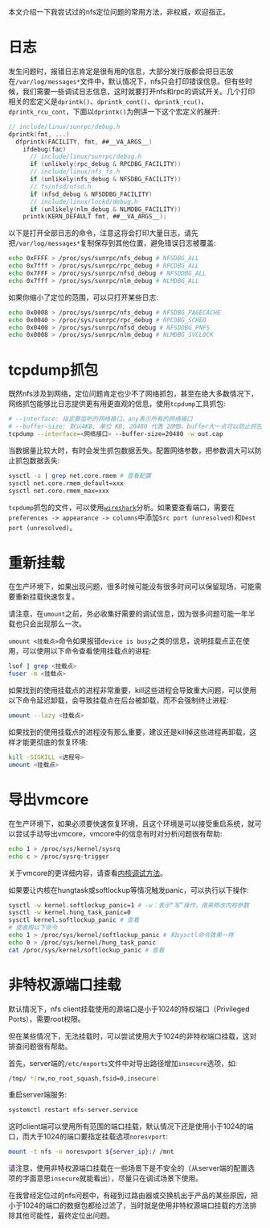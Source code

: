本文介绍一下我尝试过的nfs定位问题的常用方法，非权威，欢迎指正。

# 日志

发生问题时，报错日志肯定是很有用的信息，大部分发行版都会把日志放在`/var/log/messages*`文件中，默认情况下，nfs只会打印错误信息。但有些时候，我们需要一些调试日志信息，这时就要打开nfs和rpc的调试开关。几个打印相关的宏定义是`dprintk()`、`dprintk_cont()`、`dprintk_rcu()`、`dprintk_rcu_cont`，下面以`dprintk()`为例讲一下这个宏定义的展开:
```c
// include/linux/sunrpc/debug.h
dprintk(fmt, ...)
  dfprintk(FACILITY, fmt, ##__VA_ARGS__)
    ifdebug(fac)
      // include/linux/sunrpc/debug.h
      if (unlikely(rpc_debug & RPCDBG_FACILITY))
      // include/linux/nfs_fs.h
      if (unlikely(nfs_debug & NFSDBG_FACILITY))
      // fs/nfsd/nfsd.h
      if (nfsd_debug & NFSDDBG_FACILITY)
      // include/linux/lockd/debug.h
      if (unlikely(nlm_debug & NLMDBG_FACILITY))
    printk(KERN_DEFAULT fmt, ##__VA_ARGS__);
```

以下是打开全部日志的命令，注意这将会打印大量日志，请先把`/var/log/messages*`复制保存到其他位置，避免错误日志被覆盖:
```sh
echo 0xFFFF > /proc/sys/sunrpc/nfs_debug # NFSDBG_ALL
echo 0x7fff > /proc/sys/sunrpc/rpc_debug # RPCDBG_ALL
echo 0x7FFF > /proc/sys/sunrpc/nfsd_debug # NFSDDBG_ALL
echo 0x7fff > /proc/sys/sunrpc/nlm_debug # NLMDBG_ALL
```

如果你缩小了定位的范围，可以只打开某些日志:
```sh
echo 0x0008 > /proc/sys/sunrpc/nfs_debug # NFSDBG_PAGECACHE
echo 0x0040 > /proc/sys/sunrpc/rpc_debug # RPCDBG_SCHED
echo 0x0400 > /proc/sys/sunrpc/nfsd_debug # NFSDDBG_PNFS
echo 0x0008 > /proc/sys/sunrpc/nlm_debug # NLMDBG_SVCLOCK
```

# tcpdump抓包

既然nfs涉及到网络，定位问题肯定也少不了网络抓包，甚至在绝大多数情况下，网络抓包能够比日志提供更有用更直观的信息，使用`tcpdump`工具抓包:
```sh
# --interface: 指定要监听的网络接口，any表示所有的网络接口
# --buffer-size: 默认4KB, 单位 KB, 20480 代表 20MB。buffer大一点可以防止抓包数据丢失
tcpdump --interface=<网络接口> --buffer-size=20480 -w out.cap
```

当数据量比较大时，有时会发生抓包数据丢失。配置网络参数，把参数调大可以防止抓包数据丢失:
```sh
sysctl -a | grep net.core.rmem # 查看配置
sysctl net.core.rmem_default=xxx
sysctl net.core.rmem_max=xxx
```

`tcpdump`抓包的文件，可以使用[`wireshark`](https://www.wireshark.org/)分析。如果要查看端口，需要在`preferences -> appearance -> columns`中添加`Src port (unresolved)`和`Dest port (unresolved)`。

# 重新挂载

在生产环境下，如果出现问题，很多时候可能没有很多时间可以保留现场，可能需要重新挂载快速恢复。

请注意，在`umount`之前，务必收集好需要的调试信息，因为很多问题可能一年半载也只会出现那么一次。

`umount <挂载点>`命令如果报错`device is busy`之类的信息，说明挂载点正在使用，可以使用以下命令查看使用挂载点的进程:
```sh
lsof | grep <挂载点>
fuser -m <挂载点>
```

如果找到的使用挂载点的进程非常重要，kill这些进程会导致重大问题，可以使用以下命令延迟卸载，会导致挂载点在后台被卸载，而不会强制终止进程:
```sh
umount --lazy <挂载点>
```

如果找到的使用挂载点的进程没有那么重要，建议还是kill掉这些进程再卸载，这样才能更彻底的恢复环境:
```sh
kill -SIGKILL <进程号>
umount <挂载点>
```

# 导出vmcore

在生产环境下，如果必须要快速恢复环境，且这个环境是可以接受重启系统，就可以尝试手动导出vmcore，vmcore中的信息有时对分析问题很有帮助:
```sh
echo 1 > /proc/sys/kernel/sysrq
echo c > /proc/sysrq-trigger
```

关于vmcore的更详细内容，请查看[内核调试方法](https://chenxiaosong.com/course/kernel/debug.html)。

如果要让内核在hungtask或softlockup等情况触发panic，可以执行以下操作:
```sh
sysctl -w kernel.softlockup_panic=1 # -w：表示“写”操作，用来修改内核参数
sysctl -w kernel.hung_task_panic=0
sysctl kernel.softlockup_panic # 查看
# 或者用以下命令
echo 1 > /proc/sys/kernel/softlockup_panic # 和sysctl命令效果一样
echo 0 > /proc/sys/kernel/hung_task_panic
cat /proc/sys/kernel/softlockup_panic # 查看
```

# 非特权源端口挂载

默认情况下，nfs client挂载使用的源端口是小于1024的特权端口（Privileged Ports），需要root权限。

但在某些情况下，无法挂载时，可以尝试使用大于1024的非特权端口挂载，这对排查问题很有帮助。

首先，server端的`/etc/exports`文件中对导出路径增加`insecure`选项，如:
```sh
/tmp/ *(rw,no_root_squash,fsid=0,insecure)
```

重启server端服务:
```sh
systemctl restart nfs-server.service
```

这时client端可以使用所有范围的端口挂载，默认情况下还是使用小于1024的端口，而大于1024的端口要指定挂载选项`noresvport`:
```sh
mount -t nfs -o noresvport ${server_ip}:/ /mnt
```

请注意，使用非特权源端口挂载在一些场景下是不安全的（从server端的配置选项的字面意思`insecure`就能看出），尽量只在调试场景下使用。

在我曾经定位过的nfs问题中，有碰到过路由器或交换机出于产品的某些原因，把小于1024的端口的数据包都给过滤了，当时就是使用非特权源端口挂载的方法排除其他可能性，最终定位出问题。
